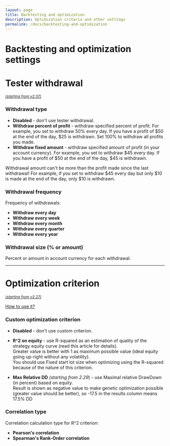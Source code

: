 ```yaml
---
layout: page
title: Backtesting and optimization
description: Optimization criteria and other settings
permalink: /docs/backtesting-and-optimization
---
```


# Backtesting and optimization settings

# Tester withdrawal

<sup>[*(starting from v2.37)*](/docs/versions-history#20210906-237)</sup>


### Withdrawal type

* **Disabled** - don't use tester withdrawal.
* **Withdraw percent of profit** - withdraw specified percent of profit. For example, you set to withdraw 50% every day. If you have a profit of $50 at the end of the day, $25 is withdrawn. Set 100% to withdraw all profits you made.
* **Withdraw fixed amount** - withdraw specified amount of profit (in your account currency). For example, you set to withdraw $45 every day. If you have a profit of $50 at the end of the day, $45 is withdrawn.

Withdrawal amount can't be more than the profit made since the last withdrawal! For example, if you set to withdraw $45 every day but only $10 is made at the end of the day, only $10 is withdrawn.


### Withdrawal frequency

Frequency of withdrawals:

* **Withdraw every day**
* **Withdraw every week**
* **Withdraw every month**
* **Withdraw every quarter**
* **Withdraw every year**


### Withdrawal size (% or amount)

Percent or amount in account currency for each withdrawal.


<hr>

# Optimization criterion

<sup>[*(starting from v2.27)*](/docs/versions-history#20210302-227)</sup>

[How to use it?](https://communitypowerea.userecho.com/en/communities/7/topics/392-how-to-use-custom-optimization-criterion)

### Custom optimization criterion

* **Disabled** - don't use custom criterion.
* **R^2 on equity** - use R-squared as an estimation of quality of the strategy equity curve (read this article for details).<br/>
Greater value is better with 1 as maximum possible value (ideal equity going up-right without any volatility).<br/>
You should use Fixed start lot size when optimizing using the R-squared because of the nature of this criterion.

* **Max Relative DD** *(starting from 2.29*) - use Maximal relative DrawDown (in percent) based on equity.<br>
Result is shown as negative value to make genetic optimization possible (greater value should be better), so -17.5 in the results column means 17.5% DD


### Correlation type

Correlation calculation type for R^2 criterion:
* **Pearson's correlation**
* **Spearman's Rank-Order correlation**

